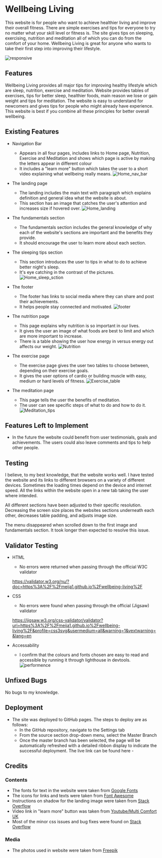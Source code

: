 # Wellbeing Living

This website is for people who want to achieve healthier living and improve their overall fitness. There are simple exercises and tips for everyone to try no matter what your skill level or fitness is. The site gives tips on sleeping, exercising, nutrition and meditation all of which you can do from the comfort of your home. Wellbeing Living is great for anyone who wants to take their first step into improving their lifestyle.

![responsive](https://user-images.githubusercontent.com/109754892/199529588-6bd225a9-22ff-4a2c-bb2c-c1cdd1fe7670.png)

## Features
Wellbeing Living provides all major tips for improving healthy lifestyle which are sleep, nutrition, exercise and meditation. Website provides tables of exercises, tips for better sleep, healthier foods, main reason we lose or gain weight and tips for meditation. The website is easy to understand for newcomers and gives tips for people who might already have experience. This website is best if you combine all these principles for better overall wellbeing.
## Existing Features
* Navigation Bar
    * Appears in all four pages, includes links to Home page, Nutrition, Exercise and Meditation and shows which page is active by making the letters appear in different colour
    * It includes a "learn more" button which takes the user to a short video explaining what wellbeing really means.
    ![Home_nav_bar](https://user-images.githubusercontent.com/109754892/198671972-f68af7a5-60bf-455b-a502-67bbd7e1b549.png)
* The landing page
    * The landing includes the main text with paragraph which explains definition and general idea what the website is about.
    * This section has an image that catches the user's attention and increases size if hovered over.
    ![Home_landing](https://user-images.githubusercontent.com/109754892/198672114-a4eb9066-5d70-41be-9270-020246c1d70b.png)
* The fundamentals section
    * The fundamentals section includes the general knowledge of why each of the website's sections are important and the benefits they provide.
    * It should encourage the user to learn more about each section.
   
* The sleeping tips section
    * This section introduces the user to tips in what to do to achieve better night's sleep.
    * It's eye catching in the contrast of the pictures.
    ![Home_sleep_sction](https://user-images.githubusercontent.com/109754892/198672445-9448714c-289c-4787-9066-135406ebd8c2.png)
* The footer
    * The footer has links to social media where they can share and post their achievements.
    * It helps people stay connected and motivated.
    ![footer](https://user-images.githubusercontent.com/109754892/198672591-3df874a7-a51a-4326-b2cf-31bbbaeae771.png)
* The nutrition page 
    * This page explains why nutrition is so important in our lives.
    * It gives the user an image of what foods are best to limit and which are more important to increase.
    * There is a table showing the user how energy in versus energy out affects our weight.
    ![Nutrition](https://user-images.githubusercontent.com/109754892/198672750-e9b6fc7f-13ef-4437-bc0d-ada2d7c987f6.png)
* The exercise page
    * The exercise page gives the user two tables to choose between, depending on their exercise goals.
    * It gives the user options of cardio or building muscle with easy, medium or hard levels of fitness.
    ![Exercise_table](https://user-images.githubusercontent.com/109754892/198672873-802e3d1e-8af1-410e-af4a-a238c93e6c18.png)
* The meditation page
    * This page tells the user the benefits of meditation.
    * The user can see specific steps of what to do and how to do it.
    ![Meditation_tips](https://user-images.githubusercontent.com/109754892/198672931-868c9fe7-741f-425d-9107-a4390d938656.png)
## Features Left to Implement
* In the future the website could benefit from user testimonials, goals and achievements. The users could also leave comments and tips to help other people.
## Testing
I believe, to my best knowledge, that the website works well. I have tested the website and its links to different browsers on a variety of different devices. Sometimes the loading times depend on the device and internet speed. All the links within the website open in a new tab taking the user where intended.

All different sections have been adjusted to their specific resolution. Decreasing the screen size places the websites sections underneath each other, decreases table padding, and adjusts image size.

The menu disappeared when scrolled down to the first image and fundamentals section. It took longer then expected to resolve this issue.
## Validator Testing
* HTML
    * No errors were returned when passing through the official W3C validator
    
    https://validator.w3.org/nu/?doc=https%3A%2F%2Fmeija1.github.io%2Fwellbeing-living%2F
* CSS
    * No errors were found when passing through the official (Jigsaw) validator
    
    https://jigsaw.w3.org/css-validator/validator?uri=https%3A%2F%2Fmeija1.github.io%2Fwellbeing-living%2F&profile=css3svg&usermedium=all&warning=1&vextwarning=&lang=en
* Accessability
     * I confirm that the colours and fonts chosen are easy to read and accessible by running it through lighthouse in devtools.
    ![performence](https://user-images.githubusercontent.com/109754892/198673639-0121ff26-2bd3-4a01-a318-5e03dab55066.png)
## Unfixed Bugs
No bugs to my knowledge.
## Deployment
* The site was deployed to GitHub pages. The steps to deploy are as follows:
    * In the GitHub repository, navigate to the Settings tab
    * From the source section drop-down menu, select the Master Branch
    * Once the master branch has been selected, the page will be automatically refreshed with a detailed ribbon display to indicate the successful deployment.
The live link can be found here - 
## Credits
### Contents
* The fonts for text in the website were taken from [Google Fonts](https://fonts.google.com/)
* The icons for links and texts were taken from [Font Awesome](https://fontawesome.com/)
* Instructions on shadow for the landing image were taken from [Stack Overflow](https://stackoverflow.com/)
* Video link in "learn more" button was taken from [Youtube/Multi Comfort UK](https://www.youtube.com/channel/UCqizvQ9wt9nmONXgyIU1osA)
* Most of the minor css issues and bug fixes were found on [Stack Overflow](https://stackoverflow.com/)
### Media
* The photos used in website were taken from [Freepik](https://www.freepik.com/)
